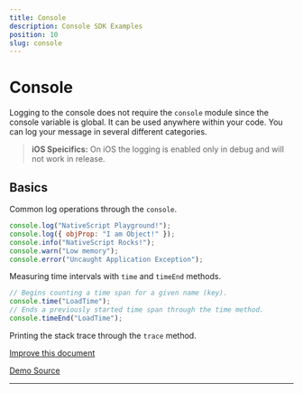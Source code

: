 ```yaml
---
title: Console
description: Console SDK Examples
position: 10
slug: console
---
```


# Console

Logging to the console does not require the `console` module since the console variable is global. 
It can be used anywhere within your code. You can log your message in several different categories.

> **iOS Speicifics:** On iOS the logging is enabled only in debug and will not work in release.

## Basics

Common log operations through the `console`.
```JavaScript
console.log("NativeScript Playground!");
console.log({ objProp: "I am Object!" });
console.info("NativeScript Rocks!");
console.warn("Low memory");
console.error("Uncaught Application Exception");
```

Measuring time intervals with `time` and `timeEnd` methods.
```JavaScript
// Begins counting a time span for a given name (key).
console.time("LoadTime");
// Ends a previously started time span through the time method.
console.timeEnd("LoadTime");
```

Printing the stack trace through the `trace` method.
<snippet id='console-trace'>

[Improve this document](undefined/edit/master/app/console/basics/article.md)

[Demo Source](undefined/edit/master/app/console/basics)

---



